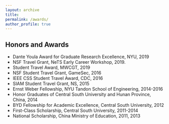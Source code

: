 ```yaml
---
layout: archive
title:
permalink: /awards/
author_profile: true
---
```


Honors and Awards
------
- Dante Youla Award for Graduate Research Excellence, NYU, 2019
- NSF Travel Grant, NeTS Early Career Workshop, 2019.
- Student Travel Award, MWCGT, 2019
- NSF Student Travel Grant, GameSec, 2016
- IEEE CSS Student Travel Award, CDC, 2016
- SIAM Student Travel Grant, NS, 2015
- Ernst Weber Fellowship, NYU Tandon School of Engineering, 2014-2016
- Honor Graduates of Central South University and Hunan Province, China, 2014
- BYD Fellowship for Academic Excellence, Central South University, 2012
- First-Class Scholarship, Central South University, 2011-2014
- National Scholarship, China Ministry of Education, 2011, 2013
